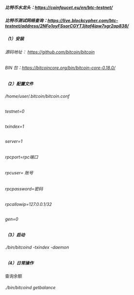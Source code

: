 

####
##### 比特币水龙头：https://coinfaucet.eu/en/btc-testnet/
##### 比特币测试网络查询：https://live.blockcypher.com/btc-testnet/address/2NFo1oyFSsorCGYT3jtaf4ipw7sgr2ap838/

##### （1）安装
###### 源码地址： https://github.com/bitcoin/bitcoin
###### BIN 包：https://bitcoincore.org/bin/bitcoin-core-0.18.0/

##### （2）配置文件
###### /home/user/.bitcoin/bitcoin.conf

###### testnet=0
###### txindex=1
###### server=1
###### rpcport=rpc端口
###### rpcuser= 账号
###### rpcpassword=密码
###### rpcallowip=127.0.0.1/32
###### gen=0

##### （3）启动
###### ./bin/bitcoind -txindex -daemon

##### （4）日常操作
查询余额
###### ./bin/bitcoind getbalance


